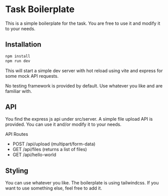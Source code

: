 # Task Boilerplate

This is a simple boilerplate for the task. You are free to use it and modify it to your needs.

## Installation

```bash
npm install
npm run dev
```

This will start a simple dev server with hot reload using vite and express for some mock API requests.

No testing framework is provided by default. Use whatever you like and are familiar with.

## API

You find the express js api under src/server. A simple file upload API is provided. You can use it and/or modify it to your needs.

API Routes
- POST /api/upload (multipart/form-data)
- GET /api/files (returns a list of files)
- GET /api/hello-world

## Styling

You can use whatever you like. The boilerplate is using tailwindcss. If you want to use something else, feel free to add it.
